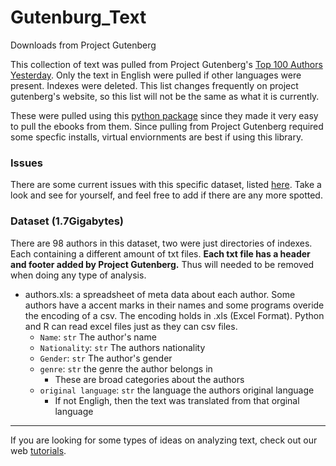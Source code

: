 # Gutenburg_Text
Downloads from Project Gutenberg

This collection of text was pulled from Project Gutenberg's [Top 100 Authors Yesterday](https://www.gutenberg.org/browse/scores/top#authors-last1). Only the text in English were pulled if other languages were present. Indexes were deleted. This list changes frequently on project gutenberg's website, so this list will not be the same as what it is currently. 

These were pulled using this [python package](https://github.com/c-w/Gutenberg) since they made it very easy to pull the ebooks from them. Since pulling from Project Gutenberg required some specfic installs, virtual enviornments are best if using this library. 


### Issues
There are some current issues with this specific dataset, listed [here](https://github.com/DigiUGA/Gutenberg_Text/issues/1). Take a look and see for yourself, and feel free to add if there are any more spotted. 

### Dataset (1.7Gigabytes)

There are 98 authors in this dataset, two were just directories of indexes. Each containing a different amount of txt files. **Each txt file has a header and footer added by Project Gutenberg.** Thus will needed to be removed when doing any type of analysis. 
  * authors.xls: a spreadsheet of meta data about each author. Some authors have a accent marks in their names and some programs overide the encoding of a csv. The encoding holds in .xls (Excel Format). Python and R can read excel files just as they can csv files. 
    * `Name`: `str` The author's name
    * `Nationality`: `str` The authors nationality
    * `Gender`: `str` The author's gender
    * `genre`: `str` the genre the author belongs in
      * These are broad categories about the authors
    * `original language`: `str` the language the authors original language
      * If not Engligh, then the text was translated from that orginal language

*******
If you are looking for some types of ideas on analyzing text, check out our web [tutorials](https://digi.uga.edu/text-analysis/). 

